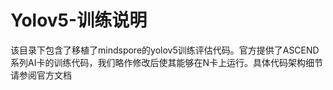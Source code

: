 # Yolov5-训练说明

该目录下包含了移植了mindspore的yolov5训练评估代码。官方提供了ASCEND系列AI卡的训练代码，我们略作修改后使其能够在N卡上运行。具体代码架构细节请参阅官方文档
